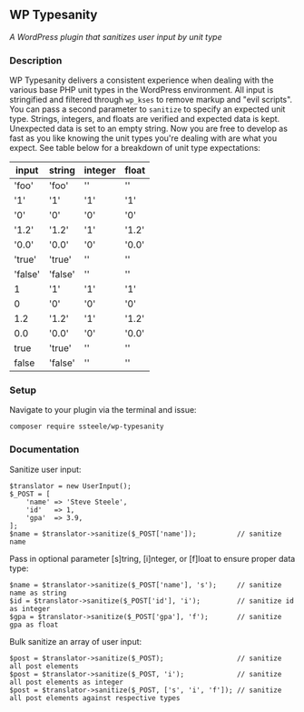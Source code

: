 ## WP Typesanity

*A WordPress plugin that sanitizes user input by unit type*

### Description

WP Typesanity delivers a consistent experience when dealing with the various base PHP unit types in the WordPress environment. All input is stringified and filtered through `wp_kses` to remove markup and "evil scripts". You can pass a second parameter to `sanitize` to specify an expected unit type. Strings, integers, and floats are verified and expected data is kept. Unexpected data is set to an empty string. Now you are free to develop as fast as you like knowing the unit types you're dealing with are what you expect. See table below for a breakdown of unit type expectations:

| input   | string   | integer | float   |
| ------- | -------- | ------- | ------- |
| 'foo'   | 'foo'    | ''      | ''      |
| '1'     | '1'      | '1'     | '1'     |
| '0'     | '0'      | '0'     | '0'     |
| '1.2'   | '1.2'    | '1'     | '1.2'   |
| '0.0'   | '0.0'    | '0'     | '0.0'   |
| 'true'  | 'true'   | ''      | ''      |
| 'false' | 'false'  | ''      | ''      |
| 1       | '1'      | '1'     | '1'     |
| 0       | '0'      | '0'     | '0'     |
| 1.2     | '1.2'    | '1'     | '1.2'   |
| 0.0     | '0.0'    | '0'     | '0.0'   |
| true    | 'true'   | ''      | ''      |
| false   | 'false'  | ''      | ''      |

### Setup

Navigate to your plugin via the terminal and issue:

`composer require ssteele/wp-typesanity`

### Documentation

Sanitize user input:

    $translator = new UserInput();
    $_POST = [
        'name' => 'Steve Steele',
        'id'   => 1,
        'gpa'  => 3.9,
    ];
    $name = $translator->sanitize($_POST['name']);          // sanitize name

Pass in optional parameter [s]tring, [i]nteger, or [f]loat to ensure proper data type:

    $name = $translator->sanitize($_POST['name'], 's');     // sanitize name as string
    $id = $translator->sanitize($_POST['id'], 'i');         // sanitize id as integer
    $gpa = $translator->sanitize($_POST['gpa'], 'f');       // sanitize gpa as float

Bulk sanitize an array of user input:

    $post = $translator->sanitize($_POST);                  // sanitize all post elements
    $post = $translator->sanitize($_POST, 'i');             // sanitize all post elements as integer
    $post = $translator->sanitize($_POST, ['s', 'i', 'f']); // sanitize all post elements against respective types
